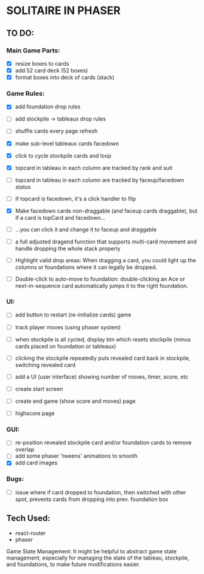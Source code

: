 # SOLITAIRE IN PHASER

## TO DO:

### Main Game Parts:

+ [x] resize boxes to cards
+ [x] add 52 card deck (52 boxes)
+ [x] format boxes into deck of cards (stack)

### Game Rules:

+ [x] add foundation drop rules
+ [ ] add stockpile -> tableaux drop rules
+ [ ] shuffle cards every page refresh
+ [x] make sub-level tableaux cards facedown
+ [x] click to cycle stockpile cards and loop

+ [x] topcard in tableau in each column are tracked by rank and suit
+ [ ] topcard in tableau in each column are tracked by faceup/facedown status
+ [ ] if topcard is facedown, it's a click handler to flip
+ [x] Make facedown cards non-draggable (and faceup cards draggable), but if a card is topCard and facedown...
+ [ ] ...you can click it and change it to faceup and draggable

+ [ ] a full adjusted dragend function that supports multi-card movement and handle dropping the whole stack properly

+ [ ] Highlight valid drop areas: When dragging a card, you could light up the columns or foundations where it can legally be dropped.

+ [ ] Double-click to auto-move to foundation: double-clicking an Ace or next-in-sequence card automatically jumps it to the right foundation.

### UI:

+ [ ] add button to restart (re-initialize cards) game
+ [ ] track player moves (using phaser system)
+ [ ] when stockpile is all cycled, display btn which resets stockpile (minus cards placed on foundation or tableaux)
+ [ ] clicking the stockpile repeatedly puts revealed card back in stockpile, switching revealed card
+ [ ] add a UI (user interface) showing number of moves, timer, score, etc

+ [ ] create start screen
+ [ ] create end game (show score and moves) page
+ [ ] highscore page

### GUI:

+ [ ] re-position revealed stockpile card and/or foundation cards to remove overlap
+ [ ] add some phaser 'tweens' animations to smooth
+ [x] add card images

### Bugs:

+ [ ] issue where if card dropped to foundation, then switched with other spot, prevents cards from dropping into prev. foundation box

## Tech Used:
+ react-router
+ phaser





Game State Management: It might be helpful to abstract game state management, especially for managing the state of the tableau, stockpile, and foundations, to make future modifications easier.